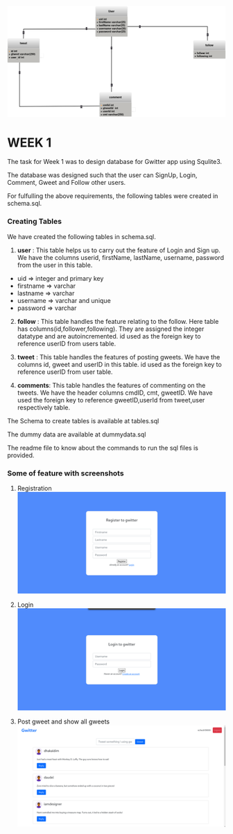 ![diagram](./db.drawio.png)

# WEEK 1

The task for Week 1 was to design database for Gwitter app using Squlite3.

The database was designed such that the user can SignUp, Login, Comment, Gweet and Follow other users.

For fulfulling the above requirements, the following tables were created in schema.sql.

### Creating Tables
We have created the following tables in schema.sql.

1. **user** : This table helps us to carry out the feature of Login and Sign up. We have the columns userid, firstName, lastName, username, password from the user in this table. 
* uid => integer and primary key
* firstname => varchar
* lastname => varchar
* username => varchar and unique
* password => varchar

2. **follow** : This table handles the feature relating to the follow. Here table has columns(id,follower,following). They are assigned the integer datatype and are autoincremented. id used as the foreign key to reference userID from users table.



3. **tweet** : This table handles the features of posting gweets. We have the columns id, gweet and userID in this table. id used as the foreign key to reference userID from user table.

4. **comments**: This table handles the features of commenting on the tweets. We have the header columns cmdID, cmt, gweetID. We have used the foreign key to reference gweetID,userId from tweet,user respectively table.

The Schema to create tables is available at tables.sql

The dummy data are available at dummydata.sql

The readme file to know about the commands to run the sql files is provided.


### Some of feature with screenshots
1. Registration
![register](./reg.png)

2. Login
![Login](./login.png)

3. Post gweet and show all gweets
![Gweets](./feed.png)